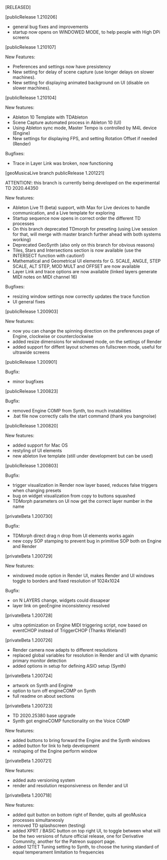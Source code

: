 [RELEASED]

[publicRelease 1.210206]

- general bug fixes and improvements
- startup now opens on WINDOWED MODE, to help people with High DPi screens

[publicRelease 1.210107]

New Features:
- Preferences and settings now have presistency 
- New setting for delay of scene capture (use longer delays on slower machines).
- New setting for displaying animated background on UI (disable on slower machines).

[publicRelease 1.210104]


New features:
- Ableton 10 Template with TDAbleton
- Scene Capture automated process in Ableton 10 (UI)
- Using Ableton sync mode, Master Tempo is controlled by M4L device (Engine)
- New settings for displaying FPS, and setting Rotation Offset if needed (Render)

Bugfixes:
- Trace in Layer Link was broken, now functioning

[geoMusicaLive branch publicRelease 1.201221]

ATTENTION!: this branch is currently being developed on the experimental TD 2020.44350

New features:
- Ableton Live 11 (beta) support, with Max for Live devices to handle communication, and a Live template for exploring
- Startup sequence now opens in correct order the different TD processes
- On this branch deprecated TDmorph for preseting (using Live session for that, will merge with master branch further ahead with both systems working)
- Deprecated GeoSynth (also only on this branch for obvious reasons)
- Tiles, Stars and Intersections section is now available (use the INTERSECT function with caution!)
- Mathematical and Geometrical UI elements for G. SCALE, ANGLE, STEP SCALE, ALT STEP, MOD MULT and OFFSET are now available
- Layer Link and trace options are now available (linked layers generate MIDI notes on MIDI channel 16)

Bugfixes:
- resizing window settings now correctly updates the trace function
- UI general fixes


[publicRelease 1.200903]

New features:
- now you can change the spinning direction on the preferences page of Engine, clockwise or counterclockwise
- added resize dimensions for windowed mode, on the settings of Render
- added support for diffent layout schemes on fullscreen mode, useful for ultrawide screens

[publicRelease 1.200901]

Bugfix:
- minor bugfixes

[publicRelease 1.200823]

Bugfix:
- removed Engine COMP from Synth, too much instabilities
- .bat file now correctly calls the start command (thank you bangnoise)

[publicRelease 1.200820]

New features:
- added support for Mac OS
- restyling of UI elements
- new ableton live template (still under development but can be used)


[publicRelease 1.200803]

Bugfix:
- trigger visualization in Render now layer based, reduces false triggers when changing presets
- bug on widget visualization from copy to buttons squashed
- TDMorph parameters on UI now get the correct layer number in the name


[privateBeta 1.200730]

Bugfix:
- TDMorph direct drag n drop from UI elements works again
- new copy SOP stamping to prevent bug in primitive SOP both on Engine and Render


[privateBeta 1.200729]

New features:
- windowed mode option in Render UI, makes Render and UI windows toggle to borders and fixed resolution of 1024x1024

Bugfix:
- on N LAYERS change, widgets could dissapear
- layer link on geoEngine inconsistency resolved

[privateBeta 1.200728]
- ultra optimization on Engine MIDI triggering script, now based on eventCHOP instead of TriggerCHOP (Thanks Wieland!)

[privateBeta 1.200726]
- Render camera now adapts to different resolutions
- replaced global variables for resolution in Render and UI with dynamic primary monitor detection
- added options in setup for defining ASIO setup (Synth)

[privateBeta 1.200724]
- artwork on Synth and Engine
- option to turn off engineCOMP on Synth
- full readme on about sections

[privateBeta 1.200723]

- TD 2020.25380 base upgrade
- Synth got engineCOMP functionality on the Voice COMP

New features:
- added buttons to bring forward the Engine and the Synth windows
- added button for link to help development
- reshaping of the Engine perform window


[privateBeta 1.200721]

New features:
- added auto versioning system
- render and resolution responsiveness on Render and UI


[privateBeta 1.200718]

New features:

- added quit button on bottom right of Render, quits all geoMusica processes simultaneosly
- removed TD splashscreen (testing)
- added XPRT / BASIC button on top right UI, to toggle between what will be the two versions of future official release, one for Derivative Comunnity, another for the Patreon support page.
- added 12TET Tuning setting to Synth, to choose the tuning standard of equal temperament limitation to frequencies


